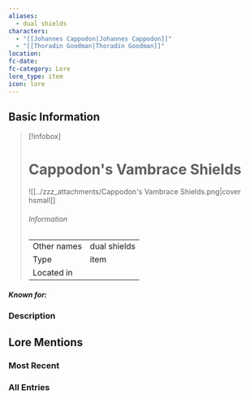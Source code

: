 ```yaml
---
aliases:
  - dual shields
characters:
  - "[[Johannes Cappodon|Johannes Cappodon]]"
  - "[[Thoradin Goodman|Thoradin Goodman]]"
location: 
fc-date: 
fc-category: Lore
lore_type: item
icon: lore
---
```

## Basic Information
> [!infobox]
> # Cappodon's Vambrace Shields
> ![[../zzz_attachments/Cappodon's Vambrace Shields.png|cover hsmall]]
> ###### Information
> |   |  |
> | ---- | ---- |
> | Other names | dual shields|
> | Type|item|
> | Located in | |
##### Known for:
### Description
## Lore Mentions
### Most Recent

### All Entries
